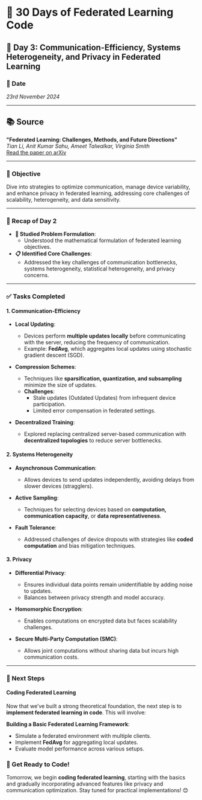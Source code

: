 # 🚀 30 Days of Federated Learning Code

## 📅 Day 3: Communication-Efficiency, Systems Heterogeneity, and Privacy in Federated Learning

### 📆 Date
*23rd November 2024*

---

## 📚 Source
**"Federated Learning: Challenges, Methods, and Future Directions"**  
*Tian Li, Anit Kumar Sahu, Ameet Talwalkar, Virginia Smith*  
[Read the paper on arXiv](https://arxiv.org/pdf/1908.07873)

---

### 🎯 Objective
Dive into strategies to optimize communication, manage device variability, and enhance privacy in federated learning, addressing core challenges of scalability, heterogeneity, and data sensitivity.

---

### 🔄 Recap of Day 2
- **🧠 Studied Problem Formulation**:
  - Understood the mathematical formulation of federated learning objectives.
- **📋 Identified Core Challenges**:
  - Addressed the key challenges of communication bottlenecks, systems heterogeneity, statistical heterogeneity, and privacy concerns.

---

### ✅ Tasks Completed

#### **1. Communication-Efficiency**

- **Local Updating**:
  - Devices perform **multiple updates locally** before communicating with the server, reducing the frequency of communication.
  - Example: **FedAvg**, which aggregates local updates using stochastic gradient descent (SGD).

- **Compression Schemes**:
  - Techniques like **sparsification, quantization, and subsampling** minimize the size of updates.
  - **Challenges**:
    - Stale updates (Outdated Updates) from infrequent device participation.
    - Limited error compensation in federated settings.

- **Decentralized Training**:
  - Explored replacing centralized server-based communication with **decentralized topologies** to reduce server bottlenecks.

#### **2. Systems Heterogeneity**

- **Asynchronous Communication**:
  - Allows devices to send updates independently, avoiding delays from slower devices (stragglers).

- **Active Sampling**:
  - Techniques for selecting devices based on **computation, communication capacity**, or **data representativeness**.

- **Fault Tolerance**:
  - Addressed challenges of device dropouts with strategies like **coded computation** and bias mitigation techniques.

#### **3. Privacy**

- **Differential Privacy**:
  - Ensures individual data points remain unidentifiable by adding noise to updates.
  - Balances between privacy strength and model accuracy.

- **Homomorphic Encryption**:
  - Enables computations on encrypted data but faces scalability challenges.

- **Secure Multi-Party Computation (SMC)**:
  - Allows joint computations without sharing data but incurs high communication costs.

---

### 🔮 Next Steps

#### Coding Federated Learning
Now that we’ve built a strong theoretical foundation, the next step is to **implement federated learning in code**. This will involve:

**Building a Basic Federated Learning Framework**:
   - Simulate a federated environment with multiple clients.
   - Implement **FedAvg** for aggregating local updates.
   - Evaluate model performance across various setups.

### 🚀 Get Ready to Code!
Tomorrow, we begin **coding federated learning**, starting with the basics and gradually incorporating advanced features like privacy and communication optimization. Stay tuned for practical implementations! 😊

